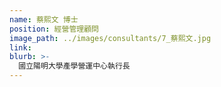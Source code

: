 ```yaml
---
name: 蔡熙文 博士
position: 經營管理顧問
image_path: ../images/consultants/7_蔡熙文.jpg
link: 
blurb: >-
  國立陽明大學產學營運中心執行長
---
```

